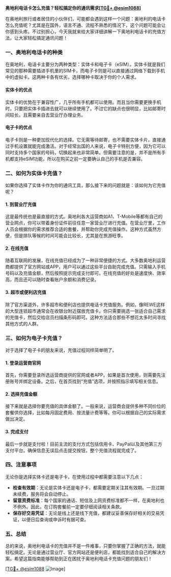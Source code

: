 **奥地利电话卡怎么充值？轻松搞定你的通讯需求[[TG💪+ @esim1088](https://t.me/s/esim1088)]**

在奥地利旅行或者居住的小伙伴们，可能都会遇到这样一个问题：奥地利的电话卡怎么充值呢？尤其是在国外，语言不通、流程不熟悉的情况下，这个问题可能会让你感到头疼。不过别担心，今天我就来给大家详细讲解一下奥地利电话卡的充值方法，让大家轻松搞定通讯问题！

### 一、奥地利电话卡的种类

在奥地利，电话卡主要分为两种类型：实体卡和电子卡（eSIM）。实体卡就是我们常见的那种需要插进手机里的SIM卡，而电子卡则是可以直接通过网络下载到手机中的虚拟卡。这两种卡各有优劣，选择哪种卡取决于你的个人需求。

#### 实体卡的优点
实体卡的优势在于兼容性广，几乎所有手机都可以使用。而且当你需要更换手机时，只要把实体卡插进去就可以继续使用了。不过它的缺点也很明显，比如邮寄时间较长，且需要亲自去营业厅办理业务。

#### 电子卡的优点
电子卡则是一种更加现代化的选择。它无需等待邮寄，也不需要实体卡片，直接通过手机设置就能完成激活。对于经常出国的人来说，电子卡特别方便，因为它可以同时支持多个国家的号码，切换起来也非常简单。但需要注意的是，并不是所有手机都支持eSIM功能，所以在购买之前一定要确认自己的手机是否兼容。

### 二、如何为实体卡充值？

如果你选择了实体卡作为你的通讯工具，那么接下来的问题就是：该如何为它充值呢？

#### 1. 到营业厅充值
这是最传统也是最直接的方式。奥地利各大运营商如A1、T-Mobile等都有自己的营业网点，你可以带着身份证件前往任意一家营业厅进行充值。在营业厅里，工作人员会根据你的需求推荐合适的套餐，并帮助你完成充值操作。这种方式虽然方便，但是排队等候的时间可能会比较长，尤其是在旅游旺季。

#### 2. 在线充值
随着互联网的发展，在线充值已经成为了一种非常便捷的方式。大多数奥地利运营商都提供了官方网站或APP，用户可以通过这些平台自助完成充值。只需输入手机号码以及充值金额，然后按照提示完成支付即可。在线充值的好处是速度快、效率高，而且还可以随时查看账户余额和消费记录。

#### 3. 超市或便利店充值
除了官方渠道外，许多超市和便利店也提供电话卡充值服务。例如，像REWE这样的大型连锁超市通常会在收银台附近摆放充值卡。你只需要挑选一张适合自己需求的充值卡，然后交给店员扫描条形码即可。这种方法适合那些不想花太多时间寻找其他方式的人群。

### 三、如何为电子卡充值？

对于选择了电子卡的朋友来说，充值过程同样简单明了。

#### 1. 登录运营商官网
首先，你需要登录所选运营商提供的官网或者APP。如果是首次使用，则需要先注册账号并绑定设备。之后，在首页找到“充值”选项，并按照指示填写相关信息。

#### 2. 选择充值金额
接下来就是选择你要充值的具体金额了。一般来说，运营商会提供多种不同价位的套餐供你选择，比如每月固定费用、按流量计费等等。你可以根据自己的实际需求做出决定。

#### 3. 完成支付
最后一步就是支付啦！目前主流的支付方式包括信用卡、PayPal以及其他第三方支付平台。确保信息无误后点击提交按钮，整个充值流程就完成了。

### 四、注意事项

无论你是选择实体卡还是电子卡，在使用过程中都需要注意以下几点：

- **检查有效期**：无论是实体卡还是电子卡，都需要定期关注其有效期。一旦过期未续费，服务将会自动停止。
- **留意资费标准**：每个国家的通话、短信及上网资费标准都不一样，在奥地利也不例外。因此，在订购套餐前一定要仔细阅读相关条款。
- **保存好交易凭证**：无论是线上还是线下充值，都建议妥善保存好相关的交易凭证，以便日后查询或申诉时有据可查。

### 五、总结

总的来说，奥地利电话卡的充值并不是一件难事，只要你掌握了正确的方法，就能轻松搞定。无论是通过营业厅、官方网站还是便利店，都能找到适合自己的解决方案。希望这篇指南能够帮助到正在困扰于奥地利电话卡充值问题的朋友们！

[[TG💪+ @esim1088](https://t.me/s/esim1088) ![Image](https://i.postimg.cc/4NQfJmqS/Snipaste-2025-05-13-00-14-12.png)]